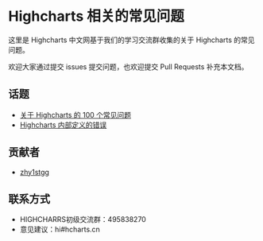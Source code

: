 # Highcharts 相关的常见问题

这里是 Highcharts 中文网基于我们的学习交流群收集的关于 Highcharts 的常见问题。

欢迎大家通过提交 issues 提交问题，也欢迎提交 Pull Requests 补充本文档。

## 话题

* [关于 Highcharts 的 100 个常见问题](https://github.com/hcharts/highcharts-faq/tree/master/faq-top-100)
* [Highcharts 内部定义的错误](https://github.com/hcharts/highcharts-faq/tree/master/errors)

## 贡献者

* [zhy1stgg](https://github.com/zhy1stgg)

## 联系方式

* HIGHCHARRS初级交流群：495838270
* 意见建议：hi#hcharts.cn
